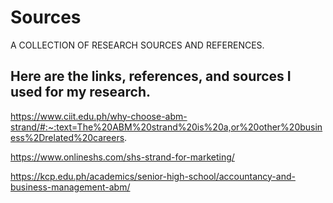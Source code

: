 # Sources
A COLLECTION OF RESEARCH SOURCES AND REFERENCES.

## Here are the links, references, and sources I used for my research.

https://www.ciit.edu.ph/why-choose-abm-strand/#:~:text=The%20ABM%20strand%20is%20a,or%20other%20business%2Drelated%20careers.


https://www.onlineshs.com/shs-strand-for-marketing/


https://kcp.edu.ph/academics/senior-high-school/accountancy-and-business-management-abm/
